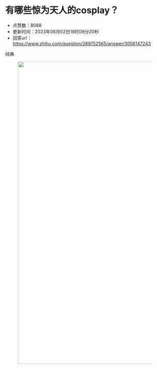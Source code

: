 # 有哪些惊为天人的cosplay？
- 点赞数：8088
- 更新时间：2023年06月02日18时08分20秒
- 回答url：https://www.zhihu.com/question/289752565/answer/3056147243
<body>
 <p data-pid="crFpPWtM">经典</p>
 <figure data-size="normal">
  <img src="https://pica.zhimg.com/50/v2-a4ede4dd007b00ee80b867e32e2699db_720w.jpg?source=1940ef5c" data-rawwidth="959" data-rawheight="1200" data-size="normal" data-original-token="v2-b6903e9a9e0bdd65496200490456abec" data-default-watermark-src="https://pica.zhimg.com/50/v2-322c31c6bac2bf2b0aec4beb931d0f37_720w.jpg?source=1940ef5c" class="origin_image zh-lightbox-thumb" width="959" data-original="https://pic1.zhimg.com/v2-a4ede4dd007b00ee80b867e32e2699db_r.jpg?source=1940ef5c">
 </figure>
 <p></p>
</body>